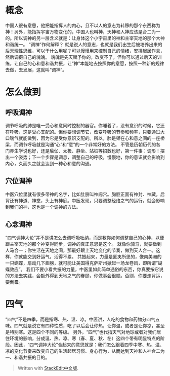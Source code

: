 # 概念
中国人很有意思，他把能指挥人的内心，且不以人的意志为转移的那个东西称为神！另外，能指挥宇宙万物变化的，中国人也叫神，天神和人神应该是合二为一的。所以调神的另一层含义就是：让身体这个小宇宙里的神和主宰天地的那个大神和谐统一。
“调神”作何解释？ 就是说人的意志，也就是我们出生后被培养出来的后天理性思维，可以干什么用呢？可以慢慢用来控制自己的情绪，安排起居作息，然后调摄自己的魂魄。 魂魄是先天赋予你的，改变不了，但你可以通过后天的训练，让自己的心和意和谐共振，让“神”本能地去按照你的意愿，按照一种新的规律去做，去发展，这就叫“调神”。
# 怎么做到
## 呼吸调神
调节呼吸的肺是唯一受心和意同时控制的器官。你睡着了，没有意识的时候，它还在呼吸，这是受心支配的。但你要想调节它，改变呼吸的节奏和频率，只要通过大口喘气就能做到，因为它是受你意识支配的。所以，肺是架在心和意之间的一座桥梁，而调节呼吸就是沟通“心”和“意”的一个非常好的方法。
不管是历朝历代的各门养生学说也好，还是瑜伽、太极、静坐、站桩等招数也好，第一件事：调形！摆出一个姿势；下一个步骤是调息，调整自己的呼吸，慢慢地，你的意识就会影响到内心，久而久之就会达到一种心和意的沟通。
## 穴位调神
中医穴位里就有很多带神的名字，比如肚脐叫神阙穴。胸腔正面有神封、神藏，后背还有神道、神堂，头上有神庭。中医发现，只要调整经络之气的运行，就会影响到我们的神，这也是一个调神的方法。
## 心念调神
“四气调神大论”并不是讲怎么去调呼吸吐纳，而是教你如何调整自己的心神，以便跟主宰天地的那个神变得同步，调神的真正意思是这个。
就像你骑马，就要做到人马合一；你生活在天地之间，那最好跟上天地变化的节奏，做到天人合一。这样，你就能交到好运气，活得不累。
共振起来，力量是匪夷所思的，像南美洲的一只蝴蝶，扇动几下翅膀，就可能让美国得克萨斯州掀起一场龙卷风，即所谓“蝴蝶效应”。 我们不要小看共振的力量，中医里如此简单通俗的东西，你真要按它说的方法去实践，会额外得到天地之气的眷顾，你做事会很顺。否则，你要走背运，要倒霉。
# 四气
“四气”不是四季，而是指寒、热、温、凉。中医讲，人吃的食物和药物分四气五味。四气就是说它有四种性质，吃了以后会让你热，让你温，或者是让你凉，甚至是特别寒。这是四个不同的等级。 另外，“四气”也代指天气对地球或者对我们居住环境的影响，分成温、热、凉、寒（春、夏、秋、冬）这四个带有明显特点的阶段。因此，“四气调神大论”合起来的意思就是：我们怎么跟着四季中寒、热、温、凉的变化节奏来改变自己的生活起居习惯、身心行为，从而达到天神和人神合二为一、和谐共振的目的。

> Written with [StackEdit中文版](https://stackedit.cn/).
<!--stackedit_data:
eyJoaXN0b3J5IjpbLTE3NzA3NDA5ODRdfQ==
-->